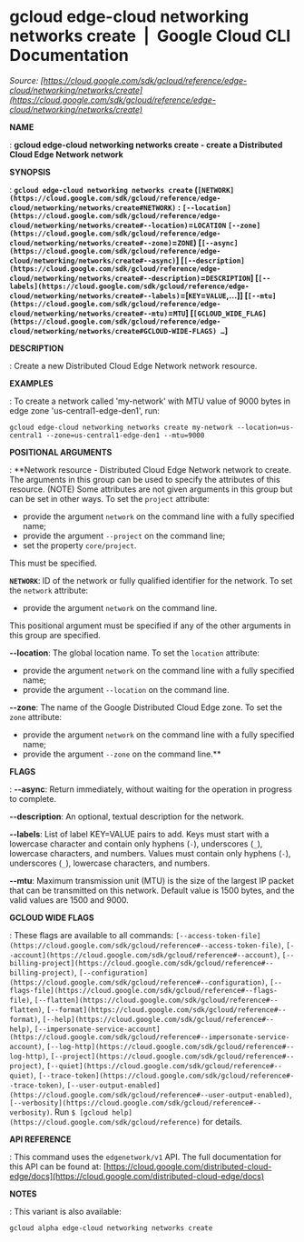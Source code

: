 # gcloud edge-cloud networking networks create  |  Google Cloud CLI Documentation

*Source: [https://cloud.google.com/sdk/gcloud/reference/edge-cloud/networking/networks/create](https://cloud.google.com/sdk/gcloud/reference/edge-cloud/networking/networks/create)*

**NAME**

: **gcloud edge-cloud networking networks create - create a Distributed Cloud Edge Network network**

**SYNOPSIS**

: **`gcloud edge-cloud networking networks create` (`[NETWORK](https://cloud.google.com/sdk/gcloud/reference/edge-cloud/networking/networks/create#NETWORK)` : `[--location](https://cloud.google.com/sdk/gcloud/reference/edge-cloud/networking/networks/create#--location)`=`LOCATION` `[--zone](https://cloud.google.com/sdk/gcloud/reference/edge-cloud/networking/networks/create#--zone)`=`ZONE`) [`[--async](https://cloud.google.com/sdk/gcloud/reference/edge-cloud/networking/networks/create#--async)`] [`[--description](https://cloud.google.com/sdk/gcloud/reference/edge-cloud/networking/networks/create#--description)`=`DESCRIPTION`] [`[--labels](https://cloud.google.com/sdk/gcloud/reference/edge-cloud/networking/networks/create#--labels)`=[`KEY`=`VALUE`,…]] [`[--mtu](https://cloud.google.com/sdk/gcloud/reference/edge-cloud/networking/networks/create#--mtu)`=`MTU`] [`[GCLOUD_WIDE_FLAG](https://cloud.google.com/sdk/gcloud/reference/edge-cloud/networking/networks/create#GCLOUD-WIDE-FLAGS) …`]**

**DESCRIPTION**

: Create a new Distributed Cloud Edge Network network resource.

**EXAMPLES**

: To create a network called 'my-network' with MTU value of 9000 bytes in edge
zone 'us-central1-edge-den1', run:

```
gcloud edge-cloud networking networks create my-network --location=us-central1 --zone=us-central1-edge-den1 --mtu=9000
```

**POSITIONAL ARGUMENTS**

: **Network resource - Distributed Cloud Edge Network network to create. The
arguments in this group can be used to specify the attributes of this resource.
(NOTE) Some attributes are not given arguments in this group but can be set in
other ways.
To set the `project` attribute:

- provide the argument `network` on the command line with a fully
specified name;
- provide the argument `--project` on the command line;
- set the property `core/project`.

This must be specified.

**`NETWORK`**:
ID of the network or fully qualified identifier for the network.
To set the `network` attribute:

- provide the argument `network` on the command line.

This positional argument must be specified if any of the other arguments in this
group are specified.

**--location**:
The global location name.
To set the `location` attribute:

- provide the argument `network` on the command line with a fully
specified name;
- provide the argument `--location` on the command line.

**--zone**:
The name of the Google Distributed Cloud Edge zone.
To set the `zone` attribute:

- provide the argument `network` on the command line with a fully
specified name;
- provide the argument `--zone` on the command line.**

**FLAGS**

: **--async**:
Return immediately, without waiting for the operation in progress to complete.

**--description**:
An optional, textual description for the network.

**--labels**:
List of label KEY=VALUE pairs to add.
Keys must start with a lowercase character and contain only hyphens
(`-`), underscores (`_`), lowercase characters, and
numbers. Values must contain only hyphens (`-`), underscores
(`_`), lowercase characters, and numbers.

**--mtu**:
Maximum transmission unit (MTU) is the size of the largest IP packet that can be
transmitted on this network. Default value is 1500 bytes, and the valid values
are 1500 and 9000.

**GCLOUD WIDE FLAGS**

: These flags are available to all commands: `[--access-token-file](https://cloud.google.com/sdk/gcloud/reference#--access-token-file)`,
`[--account](https://cloud.google.com/sdk/gcloud/reference#--account)`, `[--billing-project](https://cloud.google.com/sdk/gcloud/reference#--billing-project)`,
`[--configuration](https://cloud.google.com/sdk/gcloud/reference#--configuration)`,
`[--flags-file](https://cloud.google.com/sdk/gcloud/reference#--flags-file)`,
`[--flatten](https://cloud.google.com/sdk/gcloud/reference#--flatten)`, `[--format](https://cloud.google.com/sdk/gcloud/reference#--format)`, `[--help](https://cloud.google.com/sdk/gcloud/reference#--help)`, `[--impersonate-service-account](https://cloud.google.com/sdk/gcloud/reference#--impersonate-service-account)`,
`[--log-http](https://cloud.google.com/sdk/gcloud/reference#--log-http)`,
`[--project](https://cloud.google.com/sdk/gcloud/reference#--project)`, `[--quiet](https://cloud.google.com/sdk/gcloud/reference#--quiet)`, `[--trace-token](https://cloud.google.com/sdk/gcloud/reference#--trace-token)`, `[--user-output-enabled](https://cloud.google.com/sdk/gcloud/reference#--user-output-enabled)`,
`[--verbosity](https://cloud.google.com/sdk/gcloud/reference#--verbosity)`.
Run `$ [gcloud help](https://cloud.google.com/sdk/gcloud/reference)` for details.

**API REFERENCE**

: This command uses the `edgenetwork/v1` API. The full documentation
for this API can be found at: [https://cloud.google.com/distributed-cloud-edge/docs](https://cloud.google.com/distributed-cloud-edge/docs)

**NOTES**

: This variant is also available:

```
gcloud alpha edge-cloud networking networks create
```